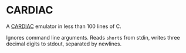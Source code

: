 # CARDIAC
A [CARDIAC](https://www.cs.drexel.edu/~bls96/museum/cardiac.html) emulator in less than 100 lines of C.

Ignores command line arguments. Reads `short`s from stdin, writes three decimal digits to stdout, separated by newlines.
